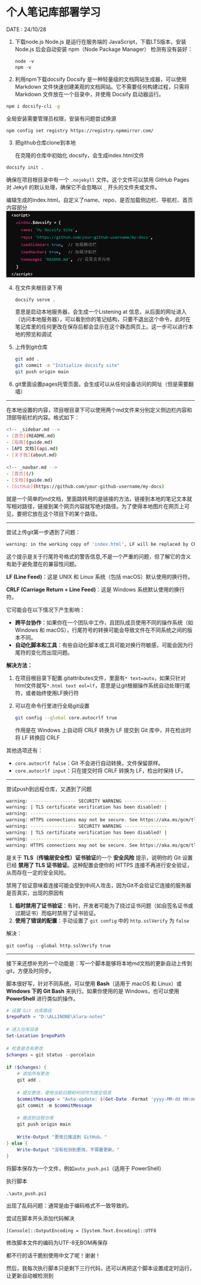 # 个人笔记库部署学习

DATE : 24/10/28

1. 下载node.js
   Node.js 是运行在服务端的 JavaScript，下载LTS版本，安装 Node.js 后会自动安装 npm（Node Package Manager）
   检测有没有装好：

   ~~~
   node -v
   npm -v
   ~~~

2. 利用npm下载docsify
   Docsify 是一种轻量级的文档网站生成器，可以使用 Markdown 文件快速创建美观的文档网站。它不需要任何构建过程，只需将 Markdown 文件放在一个目录中，并使用 Docsify 启动器运行。

~~~bash
npm i docsify-cli -g
~~~

全局安装需要管理员权限，安装有问题尝试换源

~~~
npm config set registry https://registry.npmmirror.com/
~~~

3. 把github仓库clone到本地

   在克隆的仓库中初始化 docsify，会生成index.html文件

~~~bash
docsify init .	
~~~

确保在项目根目录中有一个 `.nojekyll` 文件。这个文件可以禁用 GitHub Pages 对 Jekyll 的默认处理，确保它不会忽略以 `_` 开头的文件夹或文件。

编辑生成的index.html，自定义了name、repo、是否加载侧边栏、导航栏、首页内容部分![1](..\images\1.png)

4. 在文件夹根目录下用

   ~~~bash
   docsify serve .
   ~~~

   意思是启动本地服务器，会生成一个Listening at 信息，从后面的网址进入（访问本地服务器），可以看到你的笔记结构，只要不退出这个命令，此时在笔记库里的任何更改在保存后都会显示在这个静态网页上。这一步可以进行本地的预览和调试

5. 上传到git仓库

   ~~~bash
   git add .
   git commit -m "Initialize docsify site"
   git push origin main
   ~~~

6. git里面设置pages托管页面，会生成可以从任何设备访问的网址（但是需要翻墙）

------

在本地设置的内容，项目根目录下可以使用两个md文件来分别定义侧边栏内容和顶部导航栏的内容。格式如下：

~~~bash
<!-- _sidebar.md -->
- [首页](README.md)
- [指南](guide.md)
- [API 文档](api.md)
- [关于我](about.md)

<!-- _navbar.md -->
- [首页](/)
- [文档](guide.md)
- [GitHub](https://github.com/your-github-username/my-docs)

~~~

就是一个简单的md文档，里面跳转用的是链接的方法，链接到本地的笔记文本就写相对路径，链接到某个网页内容就写绝对路径。为了使得本地图片在网页上可见，要把它放在这个项目下的某个路径。

------

尝试上传git第一步遇到了问题：

~~~bash
warning: in the working copy of 'index.html', LF will be replaced by CRLF the next time Git touches it
~~~

这个提示是关于行尾符号格式的警告信息,不是一个严重的问题，但了解它的含义有助于避免潜在的兼容性问题。

**LF (Line Feed)**：这是 UNIX 和 Linux 系统（包括 macOS）默认使用的换行符。

**CRLF (Carriage Return + Line Feed)**：这是 Windows 系统默认使用的换行符。

它可能会在以下情况下产生影响：

- **跨平台协作**：如果你在一个团队中工作，且团队成员使用不同的操作系统（如 Windows 和 macOS），行尾符号的转换可能会导致文件在不同系统之间的版本不同。
- **自动化脚本和工具**：有些自动化脚本或工具可能对换行符敏感，可能会因为行尾符的变化而出现问题。

**解决方法：**

1. 在项目根目录下配置.gitattributes文件，里面有`* text=auto`，如果只针对html文件就写`*.html text eol=lf`，意思是让git根据操作系统自动处理行尾符，或者始终使用LF换行符

2. 可以在命令行里进行全局git设置

   ~~~bash
   git config --global core.autocrlf true
   ~~~

   作用是在 Windows 上自动将 CRLF 转换为 LF 提交到 Git 库中，并在检出时将 LF 转换回 CRLF

其他选项还有：

- `core.autocrlf false`：Git 不会进行自动转换，文件保留原样。
- `core.autocrlf input`：只在提交时将 CRLF 转换为 LF，检出时保持 LF。

------

尝试push到远程仓库，又遇到了问题

~~~bash
warning: ----------------- SECURITY WARNING ----------------
warning: | TLS certificate verification has been disabled! |
warning: ---------------------------------------------------
warning: HTTPS connections may not be secure. See https://aka.ms/gcm/tlsverify for more information.
warning: ----------------- SECURITY WARNING ----------------
warning: | TLS certificate verification has been disabled! |
warning: ---------------------------------------------------
warning: HTTPS connections may not be secure. See https://aka.ms/gcm/tlsverify for more information.
~~~

是关于 **TLS（传输层安全性）证书验证**的一个 **安全风险** 提示，说明你的 Git 设置已经 **禁用了 TLS 证书验证**。这种配置会使你的 HTTPS 连接不再进行安全验证，从而存在一定的安全风险。

禁用了验证意味着连接可能会受到中间人攻击，因为Git不会验证它连接的服务器是否真实，出现的原因有

1. **临时禁用了证书验证**：有时，开发者可能为了绕过证书问题（如自签名证书或过期证书）而临时禁用了证书验证。
2. **使用了错误的配置**：手动设置了 `git config` 中的 `http.sslVerify` 为 `false`

解决：

`git config --global http.sslVerify true`

------

接下来还想补充的一个功能是：写一个脚本能够将本地md文档的更新自动上传到git，方便及时同步。

脚本很好写，针对不同系统，可以使用 **Bash**（适用于 macOS 和 Linux）或 **Windows 下的 Git Bash** 来执行。如果你使用的是 Windows，也可以使用 **PowerShell** 进行类似的操作。

~~~powershell
# 设置 Git 仓库路径
$repoPath = "D:\ALLINONE\klara-notes"

# 进入仓库目录
Set-Location $repoPath

# 检查是否有更改
$changes = git status --porcelain

if ($changes) {
    # 添加所有更改
    git add .

    # 提交更改，使用当前日期和时间作为提交信息
    $commitMessage = "Auto-update: $(Get-Date -Format 'yyyy-MM-dd HH:mm:ss')"
    git commit -m $commitMessage

    # 推送到远程仓库
    git push origin main

    Write-Output "更改已推送到 GitHub。"
} else {
    Write-Output "没有检测到更改，不需要更新。"
}

~~~

将脚本保存为一个文件，例如`auto_push.ps1`（适用于 PowerShell）

执行脚本

`.\auto_push.ps1`

出现了乱码问题：通常是由于编码格式不一致导致的。

尝试在脚本开头添加代码解决

`[Console]::OutputEncoding = [System.Text.Encoding]::UTF8`

修改脚本文件的编码为UTF-8无BOM再保存

都不行的话干脆别使用中文了呢！谢谢！

然后，我每次执行脚本只是剩下三行代码，还可以再把这个脚本设置成定时运行，让更新自动被检测到

